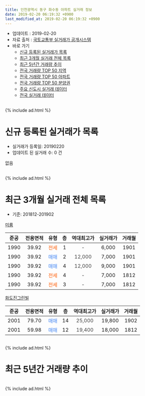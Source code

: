 ```yaml
---
title: 인천광역시 동구 화수동 아파트 실거래 정보
date: 2019-02-20 06:19:32 +0900
last_modified_at: 2019-02-20 06:19:32 +0900
---
```


* 업데이트 : 2019-02-20
* 자료 출처 : [국토교통부 실거래가 공개시스템](http://rt.molit.go.kr)
* 바로 가기
    * [신규 등록된 실거래가 목록](#신규-등록된-실거래가-목록)
    * [최근 3개월 실거래 전체 목록](#최근-3개월-실거래-전체-목록)
    * [최근 5년간 거래량 추이](#최근-5년간-거래량-추이)
    * [전국 거래량 TOP 50 지역](https://inasie.github.io/apt-trade-info/최근-3개월-전국에서-가장-거래가-많이-발생한-지역)
    * [전국 거래량 TOP 50 아파트](https://inasie.github.io/apt-trade-info/최근-3개월-전국에서-가장-거래가-많이-발생한-아파트)
    * [전국 거래량 TOP 50 분양권](https://inasie.github.io/apt-trade-info/최근-3개월-전국에서-가장-거래가-많이-발생한-분양권)
    * [주요 신도시 실거래 데이터](https://inasie.github.io/apt-trade-info/주요-신도시)
    * [전국 실거래 데이터](https://inasie.github.io/apt-trade-info/전국)
<br>
{% include ad.html %}
<br>

# 신규 등록된 실거래가 목록
* 실거래가 등록일: 20190220
* 업데이트 된 실거래 수: 0 건

없음

<br>
{% include ad.html %}
<br>

# 최근 3개월 실거래 전체 목록
* 기준: 201812-201902


[미륭](https://search.naver.com/search.naver?query=%EC%9D%B8%EC%B2%9C%EA%B4%91%EC%97%AD%EC%8B%9C+%EB%8F%99%EA%B5%AC+%ED%99%94%EC%88%98%EB%8F%99+%EB%AF%B8%EB%A5%AD)

|준공|전용면적|유형|층|역대최고가|실거래가|거래월|
|:---:|:---:|:---:|:---:|:---:|:---:|:---:|
|1990|39.92|<span style="color:#ff5a00">전세</span>|1|<span style="color:#444444">-</span>|6,000|1901|
|1990|39.92|<span style="color:#4285f3">매매</span>|2|<span style="color:#444444">12,000</span>|7,000|1901|
|1990|39.92|<span style="color:#4285f3">매매</span>|4|<span style="color:#444444">12,000</span>|9,000|1901|
|1990|39.92|<span style="color:#ff5a00">전세</span>|4|<span style="color:#444444">-</span>|7,000|1812|
|1990|39.92|<span style="color:#ff5a00">전세</span>|3|<span style="color:#444444">-</span>|7,000|1812|

[화도진그린빌](https://search.naver.com/search.naver?query=%EC%9D%B8%EC%B2%9C%EA%B4%91%EC%97%AD%EC%8B%9C+%EB%8F%99%EA%B5%AC+%ED%99%94%EC%88%98%EB%8F%99+%ED%99%94%EB%8F%84%EC%A7%84%EA%B7%B8%EB%A6%B0%EB%B9%8C)

|준공|전용면적|유형|층|역대최고가|실거래가|거래월|
|:---:|:---:|:---:|:---:|:---:|:---:|:---:|
|2001|79.70|<span style="color:#4285f3">매매</span>|14|<span style="color:#444444">25,000</span>|19,800|1902|
|2001|59.98|<span style="color:#4285f3">매매</span>|12|<span style="color:#444444">19,400</span>|18,000|1812|


<br>
{% include ad.html %}
<br>

# 최근 5년간 거래량 추이


<div style="width:100%;">
    <canvas id="deal_progress" height="200"></canvas>
</div>

<script>
new Chart(document.getElementById("deal_progress"), {
    type: 'line',
    data: {
        labels: ['201402','201403','201404','201405','201406','201407','201408','201409','201410','201411','201412','201501','201502','201503','201504','201505','201506','201507','201508','201509','201510','201511','201512','201601','201602','201603','201604','201605','201606','201607','201608','201609','201610','201611','201612','201701','201702','201703','201704','201705','201706','201707','201708','201709','201710','201711','201712','201801','201802','201803','201804','201805','201806','201807','201808','201809','201810','201811','201812','201901','201902'],
        datasets: [{
            label: '매매',
            pointRadius: 1,
            data: [8, 4, 8, 5, 2, 6, 8, 13, 11, 1, 5, 8, 10, 16, 10, 9, 10, 12, 14, 5, 11, 4, 0, 5, 4, 11, 8, 10, 8, 7, 7, 7, 2, 8, 5, 9, 4, 9, 6, 8, 8, 15, 4, 6, 5, 4, 6, 8, 5, 9, 8, 5, 5, 4, 6, 3, 7, 3, 1, 2, 1],
            borderColor: "rgba(255, 201, 14, 1)",
            backgroundColor: "rgba(255, 201, 14, 0.5)",
            fill: false,
            lineTension: 0
        },{
            label: '전월세',
            pointRadius: 1,
            data: [5, 5, 6, 8, 5, 5, 9, 12, 7, 2, 7, 4, 5, 8, 7, 2, 5, 6, 3, 2, 4, 2, 2, 1, 5, 8, 4, 6, 5, 4, 7, 3, 6, 2, 4, 3, 5, 4, 5, 4, 4, 1, 2, 2, 4, 1, 5, 4, 2, 9, 2, 3, 3, 3, 3, 6, 5, 4, 2, 1, 0],
            borderColor: "rgba(0, 141, 185, 1)",
            backgroundColor: "rgba(0, 141, 185, 0.5)",
            fill: false,
            lineTension: 0
        }
        ]
    },
    options: {
        responsive: true,
        title: {
            display: false
        },
        tooltips: {
            mode: 'index',
            intersect: false
        },
        hover: {
            mode: 'nearest',
            intersect: true
        },
        scales: {
            xAxes: [{
                display: true,
                scaleLabel: {
                    display: true,
                    labelString: '년/월'
                }
            }],
            yAxes: [{
                display: true,
                ticks: {
                    suggestedMin: 0,
                },
                scaleLabel: {
                    display: true,
                    labelString: '실거래 수'
                }
            }]
        }
    }
});

</script>


<br>
{% include ad.html %}
<br>

